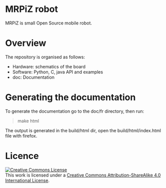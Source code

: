 # MRPiZ robot

MRPiZ is small Open Source mobile robot.

# Overview

The repository is organised as follows:

* Hardware: schematics of the board
* Software: Python, C, java API and examples
* doc: Documentation

# Generating the documentation

To generate the documentation go to the doc/fr directory, then run:

> make html

The output is generated in the build/html dir, open the build/html/index.html
file with firefox.

# Licence

<a rel="license" href="http://creativecommons.org/licenses/by-sa/4.0/"><img alt="Creative Commons License" style="border-width:0" src="https://i.creativecommons.org/l/by-sa/4.0/88x31.png" /></a><br />This work is licensed under a <a rel="license" href="http://creativecommons.org/licenses/by-sa/4.0/">Creative Commons Attribution-ShareAlike 4.0 International License</a>.

